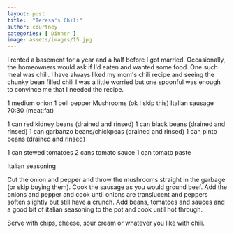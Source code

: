 ```yaml
---
layout: post
title:  "Teresa's Chili"
author: courtney
categories: [ Dinner ]
image: assets/images/15.jpg
---
```


I rented a basement for a year and a half before I got married. Occasionally, the homeowners would ask if I'd eaten and wanted some food. One such meal was chili. I have always liked my mom's chili recipe and seeing the chunky bean filled chili I was a little worried but one spoonful was enough to convince me that I needed the recipe.

1 medium onion
1 bell pepper
Mushrooms (ok I skip this)
Italian sausage 70:30 (meat:fat)

1 can red kidney beans (drained and rinsed)
1 can black beans (drained and rinsed)
1 can garbanzo beans/chickpeas (drained and rinsed)
1 can pinto beans (drained and rinsed)

1 can stewed tomatoes
2 cans tomato sauce
1 can tomato paste

Italian seasoning

Cut the onion and pepper and throw the mushrooms straight in the garbage (or skip buying them). 
Cook the sausage as you would ground beef. Add the onions and pepper and cook until onions are translucent and peppers soften slightly but still have a crunch. Add beans, tomatoes and sauces and a good bit of italian seasoning to the pot and cook until hot through. 

Serve with chips, cheese, sour cream or whatever you like with chili.
